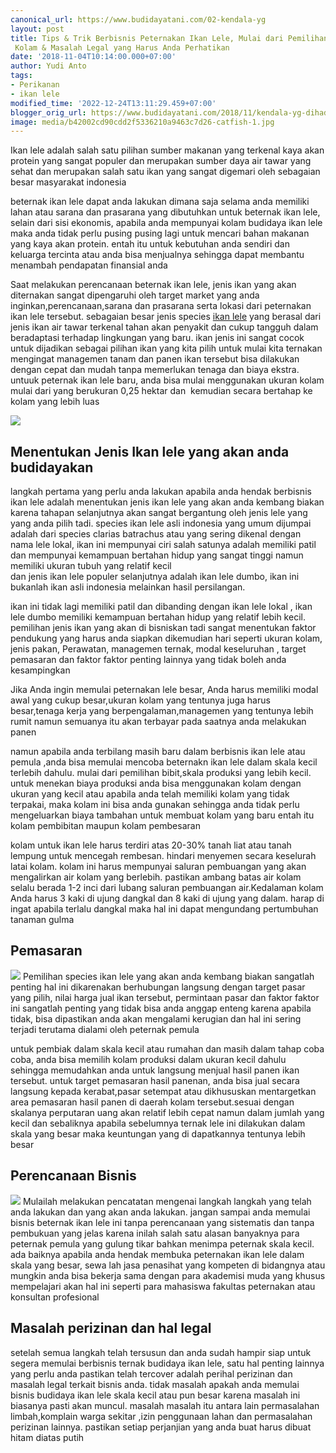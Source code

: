 ```yaml
---
canonical_url: https://www.budidayatani.com/02-kendala-yg
layout: post
title: Tips & Trik Berbisnis Peternakan Ikan Lele, Mulai dari Pemilihan Bibit, Ukuran
 Kolam & Masalah Legal yang Harus Anda Perhatikan
date: '2018-11-04T10:14:00.000+07:00'
author: Yudi Anto
tags:
- Perikanan
- ikan lele
modified_time: '2022-12-24T13:11:29.459+07:00'
blogger_orig_url: https://www.budidayatani.com/2018/11/kendala-yg-dihadapi-saat-memulai.html
image: media/b42002cd90cdd2f5336210a9463c7d26-catfish-1.jpg
---
```

Ikan lele adalah salah satu pilihan sumber makanan yang terkenal kaya akan protein yang sangat populer dan merupakan sumber daya air tawar yang sehat dan merupakan salah satu ikan yang sangat digemari oleh sebagaian besar masyarakat indonesia


beternak ikan lele dapat anda lakukan dimana saja selama anda memiliki lahan atau sarana dan prasarana yang dibutuhkan untuk beternak ikan lele, selain dari sisi ekonomis, apabila anda mempunyai kolam budidaya ikan lele maka anda tidak perlu pusing pusing lagi untuk mencari bahan makanan yang kaya akan protein. entah itu untuk kebutuhan anda sendiri dan keluarga tercinta atau anda bisa menjualnya sehingga dapat membantu menambah pendapatan finansial anda


Saat melakukan perencanaan beternak ikan lele, jenis ikan yang akan diternakan sangat dipengaruhi oleh target market yang anda inginkan,perencanaan,sarana dan prasarana serta lokasi dari peternakan ikan lele tersebut. sebagaian besar jenis species [ikan lele](https://www.budidayatani.com/search/label/ikan%20lele) yang berasal dari jenis ikan air tawar terkenal tahan akan penyakit dan cukup tangguh dalam beradaptasi terhadap lingkungan yang baru. ikan jenis ini sangat cocok untuk dijadikan sebagai pilihan ikan yang kita pilih untuk mulai kita ternakan mengingat managemen tanam dan panen ikan tersebut bisa dilakukan dengan cepat dan mudah tanpa memerlukan tenaga dan biaya ekstra. untuuk peternak ikan lele baru, anda bisa mulai menggunakan ukuran kolam mulai dari yang berukuran 0,25 hektar dan  kemudian secara bertahap ke kolam yang lebih luas


[![](https://blogger.googleusercontent.com/img/b/R29vZ2xl/AVvXsEhPAlaXUB475P1K3T40C42Ll-j8sMtjGXVkEH5ZFAgp7Z2vjEqixp99rPSJa4PVE9qpFxFsLOcPv_BqKzxmyq2FNIlH7OwiA4DYGPrTMm8FwIN6sDHEXmaSF4RplDHk9GRrGsAPBXeSC9j8PuR0i5GiD6x4X8FrTuD7Yx1Xu5lpXUS-2grWEZt5BL70VA/s600/catfish-1.jpg)](https://blogger.googleusercontent.com/img/b/R29vZ2xl/AVvXsEhPAlaXUB475P1K3T40C42Ll-j8sMtjGXVkEH5ZFAgp7Z2vjEqixp99rPSJa4PVE9qpFxFsLOcPv_BqKzxmyq2FNIlH7OwiA4DYGPrTMm8FwIN6sDHEXmaSF4RplDHk9GRrGsAPBXeSC9j8PuR0i5GiD6x4X8FrTuD7Yx1Xu5lpXUS-2grWEZt5BL70VA/s1422/catfish-1.jpg)
## Menentukan Jenis Ikan lele yang akan anda budidayakan


langkah pertama yang perlu anda lakukan apabila anda hendak berbisnis ikan lele adalah menentukan jenis ikan lele yang akan anda kembang biakan karena tahapan selanjutnya akan sangat bergantung oleh jenis lele yang yang anda pilih tadi. species ikan lele asli indonesia yang umum dijumpai adalah dari species clarias batrachus atau yang sering dikenal dengan nama lele lokal, ikan ini mempunyai ciri salah satunya adalah memiliki patil dan mempunyai kemampuan bertahan hidup yang sangat tinggi namun memiliki ukuran tubuh yang relatif kecil  
dan jenis ikan lele populer selanjutnya adalah ikan lele dumbo, ikan ini bukanlah ikan asli indonesia melainkan hasil persilangan.


ikan ini tidak lagi memiliki patil dan dibanding dengan ikan lele lokal , ikan lele dumbo memiliki kemampuan bertahan hidup yang relatif lebih kecil. pemilihan jenis ikan yang akan di bisniskan tadi sangat menentukan faktor pendukung yang harus anda siapkan dikemudian hari seperti ukuran kolam, jenis pakan, Perawatan, managemen ternak, modal keseluruhan , target pemasaran dan faktor faktor penting lainnya yang tidak boleh anda kesampingkan


Jika Anda ingin memulai peternakan lele besar, Anda harus memiliki modal awal yang cukup besar,ukuran kolam yang tentunya juga harus besar,tenaga kerja yang berpengalaman,managemen yang tentunya lebih rumit namun semuanya itu akan terbayar pada saatnya anda melakukan panen


namun apabila anda terbilang masih baru dalam berbisnis ikan lele atau pemula ,anda bisa memulai mencoba beternakn ikan lele dalam skala kecil terlebih dahulu. mulai dari pemilihan bibit,skala produksi yang lebih kecil. untuk menekan biaya produksi anda bisa menggunakan kolam dengan ukuran yang kecil atau apabila anda telah memiliki kolam yang tidak terpakai, maka kolam ini bisa anda gunakan sehingga anda tidak perlu mengeluarkan biaya tambahan untuk membuat kolam yang baru entah itu kolam pembibitan maupun kolam pembesaran


kolam untuk ikan lele harus terdiri atas 20-30% tanah liat atau tanah lempung untuk mencegah rembesan. hindari menyemen secara keselurah latai kolam. kolam ini harus mempunyai saluran pembuangan yang akan mengalirkan air kolam yang berlebih. pastikan ambang batas air kolam selalu berada 1-2 inci dari lubang saluran pembuangan air.Kedalaman kolam Anda harus 3 kaki di ujung dangkal dan 8 kaki di ujung yang dalam. harap di ingat apabila terlalu dangkal maka hal ini dapat mengundang pertumbuhan tanaman gulma


## Pemasaran


[![](https://blogger.googleusercontent.com/img/b/R29vZ2xl/AVvXsEjbtYif888FnKHPUMwGzIlymrdOfcx1msjZxdu7I60LTIvl4I4Zmx9QiZWh0jsiOKZZteuhLCZq6PhD9Ck8zBBp-cDUqKQrPcVftsq1rByUbSIcAGpDcNDXYLDji9iBxgw1Fqfl_rsMOlwLJ42AC5o5rr4KdCtslvGZOUvU4CfexYs9HhcK5BFOOO3urg/s600/jenis-jenis-ikan-lele.jpg)](https://blogger.googleusercontent.com/img/b/R29vZ2xl/AVvXsEjbtYif888FnKHPUMwGzIlymrdOfcx1msjZxdu7I60LTIvl4I4Zmx9QiZWh0jsiOKZZteuhLCZq6PhD9Ck8zBBp-cDUqKQrPcVftsq1rByUbSIcAGpDcNDXYLDji9iBxgw1Fqfl_rsMOlwLJ42AC5o5rr4KdCtslvGZOUvU4CfexYs9HhcK5BFOOO3urg/s320/jenis-jenis-ikan-lele.jpg)
Pemilihan species ikan lele yang akan anda kembang biakan sangatlah penting hal ini dikarenakan berhubungan langsung dengan target pasar yang pilih, nilai harga jual ikan tersebut, permintaan pasar dan faktor faktor ini sangatlah penting yang tidak bisa anda anggap enteng karena apabila tidak, bisa dipastikan anda akan mengalami kerugian dan hal ini sering terjadi terutama dialami oleh peternak pemula


untuk pembiak dalam skala kecil atau rumahan dan masih dalam tahap coba coba, anda bisa memilih kolam produksi dalam ukuran kecil dahulu sehingga memudahkan anda untuk langsung menjual hasil panen ikan tersebut. untuk target pemasaran hasil panenan, anda bisa jual secara langsung kepada kerabat,pasar setempat atau dikhususkan mentargetkan area pemasaran hasil panen di daerah kolam tersebut.sesuai dengan skalanya perputaran uang akan relatif lebih cepat namun dalam jumlah yang kecil dan sebaliknya apabila sebelumnya ternak lele ini dilakukan dalam skala yang besar maka keuntungan yang di dapatkannya tentunya lebih besar


## Perencanaan Bisnis


[![](https://blogger.googleusercontent.com/img/b/R29vZ2xl/AVvXsEh2ASEKjy3gZOIzzEsf1ktw7daDxbpd6L2W2vLL19AOR4m19LeYQmwyn_R2n45S09oyxu-Q2hY38kxBrSurJZpOyCqFzdDaVcnwSEOeF1Ojt_m-TC-FBRmjvHKtjrAs-kvoEYlDYxmAOBADS565kzpLHonutIgKrlgiUsrlDZ-BigShde8kQwoJInixhg/s600/cara-budidaya-ikan-lele-di-kolam-tanah-1.jpg)](https://blogger.googleusercontent.com/img/b/R29vZ2xl/AVvXsEh2ASEKjy3gZOIzzEsf1ktw7daDxbpd6L2W2vLL19AOR4m19LeYQmwyn_R2n45S09oyxu-Q2hY38kxBrSurJZpOyCqFzdDaVcnwSEOeF1Ojt_m-TC-FBRmjvHKtjrAs-kvoEYlDYxmAOBADS565kzpLHonutIgKrlgiUsrlDZ-BigShde8kQwoJInixhg/s400/cara-budidaya-ikan-lele-di-kolam-tanah-1.jpg)
Mulailah melakukan pencatatan mengenai langkah langkah yang telah anda lakukan dan yang akan anda lakukan. jangan sampai anda memulai bisnis beternak ikan lele ini tanpa perencanaan yang sistematis dan tanpa pembukuan yang jelas karena inilah salah satu alasan banyaknya para peternak pemula yang gulung tikar bahkan menimpa peternak skala kecil. ada baiknya apabila anda hendak membuka peternakan ikan lele dalam skala yang besar, sewa lah jasa penasihat yang kompeten di bidangnya atau mungkin anda bisa bekerja sama dengan para akademisi muda yang khusus mempelajari akan hal ini seperti para mahasiswa fakultas peternakan atau konsultan profesional


## Masalah perizinan dan hal legal


setelah semua langkah telah tersusun dan anda sudah hampir siap untuk segera memulai berbisnis ternak budidaya ikan lele, satu hal penting lainnya yang perlu anda pastikan telah tercover adalah perihal perizinan dan masalah legal terkait bisnis anda. tidak masalah apakah anda memulai bisnis budidaya ikan lele skala kecil atau pun besar karena masalah ini biasanya pasti akan muncul. masalah masalah itu antara lain permasalahan limbah,komplain warga sekitar ,izin penggunaan lahan dan permasalahan perizinan lainnya. pastikan setiap perjanjian yang anda buat harus dibuat hitam diatas putih

